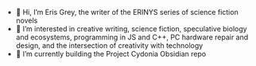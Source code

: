 - 👋 Hi, I’m Eris Grey, the writer of the ERINYS series of science fiction novels
- 👀 I’m interested in creative writing, science fiction, speculative biology and ecosystems, programming in JS and C++, PC hardware repair and design, and the intersection of creativity with technology
- 🌱 I’m currently building the Project Cydonia Obsidian repo
<!---
ratemisia/ratemisia is a ✨ special ✨ repository because its `README.md` (this file) appears on your GitHub profile.
You can click the Preview link to take a look at your changes.
--->
